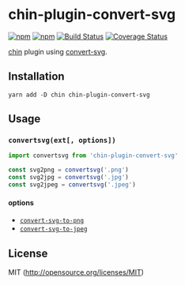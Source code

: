 # chin-plugin-convert-svg

[![npm](https://img.shields.io/npm/v/chin-plugin-convert-svg.svg?longCache=true&style=flat-square)](https://www.npmjs.com/package/chin-plugin-convert-svg)
[![npm](https://img.shields.io/npm/dm/chin-plugin-convert-svg.svg?longCache=true&style=flat-square)](https://www.npmjs.com/package/chin-plugin-convert-svg)
[![Build Status](https://img.shields.io/travis/chinjs/chin-plugin-convert-svg.svg?longCache=true&style=flat-square)](https://travis-ci.org/chinjs/chin-plugin-convert-svg)
[![Coverage Status](https://img.shields.io/codecov/c/github/chinjs/chin-plugin-convert-svg.svg?longCache=true&style=flat-square)](https://codecov.io/github/chinjs/chin-plugin-convert-svg)

[chin](https://github.com/chinjs/chin) plugin using [convert-svg](https://github.com/NotNinja/convert-svg).

## Installation
```shell
yarn add -D chin chin-plugin-convert-svg
```

## Usage
### `convertsvg(ext[, options])`
```js
import convertsvg from 'chin-plugin-convert-svg'

const svg2png = convertsvg('.png')
const svg2jpg = convertsvg('.jpg')
const svg2jpeg = convertsvg('.jpeg')
```

#### options
- [`convert-svg-to-png`](https://github.com/NotNinja/convert-svg/tree/master/packages/convert-svg-to-png#convertinput-options)
- [`convert-svg-to-jpeg`](https://github.com/NotNinja/convert-svg/tree/master/packages/convert-svg-to-jpeg#convertinput-options)

## License
MIT (http://opensource.org/licenses/MIT)
